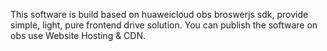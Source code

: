    This software is build based on huaweicloud obs broswerjs sdk, provide simple, light, pure frontend drive solution. You can publish the software on obs use Website Hosting & CDN.